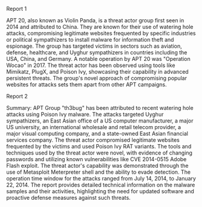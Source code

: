
Report 1

APT 20, also known as Violin Panda, is a threat actor group first seen in 2014 and attributed to China. They are known for their use of watering hole attacks, compromising legitimate websites frequented by specific industries or political sympathizers to install malware for information theft and espionage. The group has targeted victims in sectors such as aviation, defense, healthcare, and Uyghur sympathizers in countries including the USA, China, and Germany. A notable operation by APT 20 was "Operation Wocao" in 2017. The threat actor has been observed using tools like Mimikatz, PlugX, and Poison Ivy, showcasing their capability in advanced persistent threats. The group's novel approach of compromising popular websites for attacks sets them apart from other APT campaigns.





Report 2

Summary:
APT Group "th3bug" has been attributed to recent watering hole attacks using Poison Ivy malware. The attacks targeted Uyghur sympathizers, an East Asian office of a US computer manufacturer, a major US university, an international wholesale and retail telecom provider, a major visual computing company, and a state-owned East Asian financial services company. The threat actor compromised legitimate websites frequented by the victims and used Poison Ivy RAT variants. The tools and techniques used by the threat actor were novel, with evidence of changing passwords and utilizing known vulnerabilities like CVE 2014-0515 Adobe Flash exploit. The threat actor's capability was demonstrated through the use of Metasploit Meterpreter shell and the ability to evade detection. The operation time window for the attacks ranged from July 14, 2014, to January 22, 2014. The report provides detailed technical information on the malware samples and their activities, highlighting the need for updated software and proactive defense measures against such threats.



